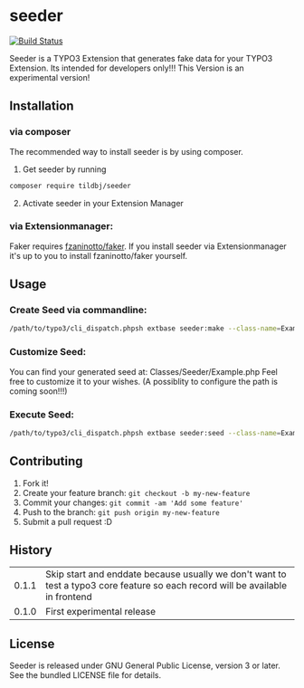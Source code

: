 # seeder
[![Build Status](https://travis-ci.org/TildBJ/seeder.svg?branch=master)](https://travis-ci.org/TildBJ/seeder)

Seeder is a TYPO3 Extension that generates fake data for your TYPO3 Extension. Its intended for developers only!!! This Version is an experimental version!

## Installation

### via composer

The recommended way to install seeder is by using composer.
1. Get seeder by running
```sh
composer require tildbj/seeder
```
2. Activate seeder in your Extension Manager

### via Extensionmanager:

Faker requires [fzaninotto/faker](https://packagist.org/packages/fzaninotto/faker).
If you install seeder via Extensionmanager it's up to you to install fzaninotto/faker yourself.

## Usage

### Create Seed via commandline:

```sh
/path/to/typo3/cli_dispatch.phpsh extbase seeder:make --class-name=Example --table-name=tx_myextension_domain_model_mymodel
```

### Customize Seed:

You can find your generated seed at: Classes/Seeder/Example.php
Feel free to customize it to your wishes. (A possiblity to configure the path is coming soon!!!)

### Execute Seed:

```sh
/path/to/typo3/cli_dispatch.phpsh extbase seeder:seed --class-name=Example
```

## Contributing

1. Fork it!
2. Create your feature branch: `git checkout -b my-new-feature`
3. Commit your changes: `git commit -am 'Add some feature'`
4. Push to the branch: `git push origin my-new-feature`
5. Submit a pull request :D

## History

<table>
    <tr>
        <td>0.1.1</td>
        <td>Skip start and enddate because usually we don't want to test a typo3 core feature so each record will be available in frontend</td>
    </tr>
    <tr>
        <td>0.1.0</td>
        <td>First experimental release</td>
    </tr>
</table>

## License

Seeder is released under GNU General Public License, version 3 or later. See the bundled LICENSE file for details.